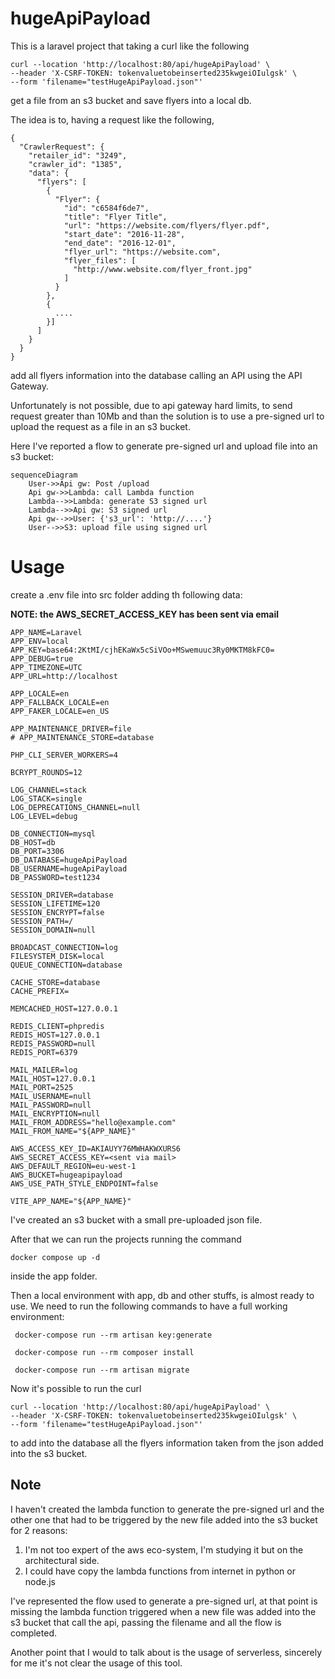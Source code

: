 # hugeApiPayload

This is a laravel project that taking a curl like the following

```
curl --location 'http://localhost:80/api/hugeApiPayload' \
--header 'X-CSRF-TOKEN: tokenvaluetobeinserted235kwgeiOIulgsk' \
--form 'filename="testHugeApiPayload.json"'
```

get a file from an s3 bucket and save flyers into a local db.


The idea is to, having a request like the following,
```
{
  "CrawlerRequest": {
    "retailer_id": "3249",
    "crawler_id": "1385",
    "data": {
      "flyers": [
        {
          "Flyer": {
            "id": "c6584f6de7",
            "title": "Flyer Title",
            "url": "https://website.com/flyers/flyer.pdf",
            "start_date": "2016-11-28",
            "end_date": "2016-12-01",
            "flyer_url": "https://website.com",
            "flyer_files": [
              "http://www.website.com/flyer_front.jpg"
            ]
          }
        },
        {
          ....
        }]
      ]
    }
  }
}
```
add all flyers information into the database calling an API using the API Gateway.

Unfortunately is not possible, due to api gateway hard limits, to send request greater than 10Mb and than the solution is to use a pre-signed url to upload the request as a file in an s3 bucket.

Here I've reported a flow to generate pre-signed url and upload file into an s3 bucket:
```mermaid
sequenceDiagram
    User->>Api gw: Post /upload
    Api gw->>Lambda: call Lambda function
    Lambda-->>Lambda: generate S3 signed url
    Lambda-->>Api gw: S3 signed url
    Api gw-->>User: {'s3_url': 'http://....'}
    User-->>S3: upload file using signed url
```

# Usage
create a .env file into src folder adding th following data:

**NOTE: the AWS_SECRET_ACCESS_KEY has been sent via email**

```
APP_NAME=Laravel
APP_ENV=local
APP_KEY=base64:2KtMI/cjhEKaWx5cSiVOo+MSwemuuc3Ry0MKTM8kFC0=
APP_DEBUG=true
APP_TIMEZONE=UTC
APP_URL=http://localhost

APP_LOCALE=en
APP_FALLBACK_LOCALE=en
APP_FAKER_LOCALE=en_US

APP_MAINTENANCE_DRIVER=file
# APP_MAINTENANCE_STORE=database

PHP_CLI_SERVER_WORKERS=4

BCRYPT_ROUNDS=12

LOG_CHANNEL=stack
LOG_STACK=single
LOG_DEPRECATIONS_CHANNEL=null
LOG_LEVEL=debug

DB_CONNECTION=mysql
DB_HOST=db
DB_PORT=3306
DB_DATABASE=hugeApiPayload
DB_USERNAME=hugeApiPayload
DB_PASSWORD=test1234

SESSION_DRIVER=database
SESSION_LIFETIME=120
SESSION_ENCRYPT=false
SESSION_PATH=/
SESSION_DOMAIN=null

BROADCAST_CONNECTION=log
FILESYSTEM_DISK=local
QUEUE_CONNECTION=database

CACHE_STORE=database
CACHE_PREFIX=

MEMCACHED_HOST=127.0.0.1

REDIS_CLIENT=phpredis
REDIS_HOST=127.0.0.1
REDIS_PASSWORD=null
REDIS_PORT=6379

MAIL_MAILER=log
MAIL_HOST=127.0.0.1
MAIL_PORT=2525
MAIL_USERNAME=null
MAIL_PASSWORD=null
MAIL_ENCRYPTION=null
MAIL_FROM_ADDRESS="hello@example.com"
MAIL_FROM_NAME="${APP_NAME}"

AWS_ACCESS_KEY_ID=AKIAUYY76MWHAKWXURS6
AWS_SECRET_ACCESS_KEY=<sent via mail>
AWS_DEFAULT_REGION=eu-west-1
AWS_BUCKET=hugeapipayload
AWS_USE_PATH_STYLE_ENDPOINT=false

VITE_APP_NAME="${APP_NAME}"
```
I've created an s3 bucket with a small pre-uploaded json file. 

After that we can run the projects running the command 

```docker compose up -d```

inside the app folder.

Then a local environment with app, db and other stuffs, is almost ready to use.
We need to run the following commands to have a full working environment:

``` docker-compose run --rm artisan key:generate```

``` docker-compose run --rm composer install```

``` docker-compose run --rm artisan migrate``` 

Now it's possible to run the curl 
```
curl --location 'http://localhost:80/api/hugeApiPayload' \
--header 'X-CSRF-TOKEN: tokenvaluetobeinserted235kwgeiOIulgsk' \
--form 'filename="testHugeApiPayload.json"'
```
to add into the database all the flyers information taken from the json added into the s3 bucket.

## Note
I haven't created the lambda function to generate the pre-signed url and the other one that had to be triggered by the new file added into the s3 bucket for 2 reasons:
1. I'm not too expert of the aws eco-system, I'm studying it but on the architectural side.
2. I could have copy the lambda functions from internet in python or node.js

I've represented the flow used to generate a pre-signed url, at that point is missing the lambda function triggered when a new file was added into the s3 bucket that call the api, passing the filename and all the flow is completed.

Another point that I would to talk about is the usage of serverless, sincerely for me it's not clear the usage of this tool.
